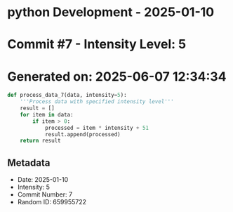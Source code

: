 ﻿# python Development - 2025-01-10
# Commit #7 - Intensity Level: 5
# Generated on: 2025-06-07 12:34:34
```python
def process_data_7(data, intensity=5):
    '''Process data with specified intensity level'''
    result = []
    for item in data:
        if item > 0:
            processed = item * intensity + 51
            result.append(processed)
    return result
```
## Metadata
- Date: 2025-01-10
- Intensity: 5
- Commit Number: 7
- Random ID: 659955722
